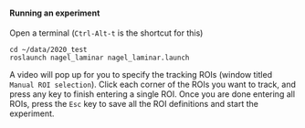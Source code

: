 
#### Running an experiment

Open a terminal (`Ctrl-Alt-t` is the shortcut for this)

```
cd ~/data/2020_test
roslaunch nagel_laminar nagel_laminar.launch
```

A video will pop up for you to specify the tracking ROIs (window titled `Manual
ROI selection`). Click each corner of the ROIs you want to track, and press any
key to finish entering a single ROI. Once you are done entering all ROIs, press
the `Esc` key to save all the ROI definitions and start the experiment.

